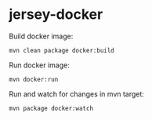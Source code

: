 # jersey-docker
Build docker image: 
```
mvn clean package docker:build
```

Run docker image:
```
mvn docker:run
```

Run and watch for changes in mvn target:
```
mvn package docker:watch
```

